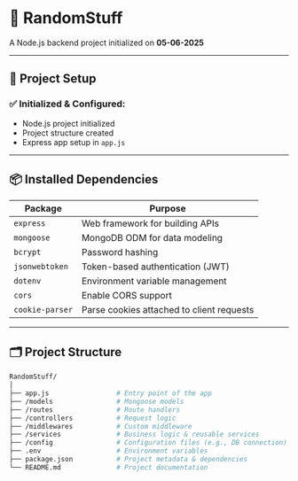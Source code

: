 # 🧪 RandomStuff

A Node.js backend project initialized on **05-06-2025**

---

## 📁 Project Setup

### ✅ Initialized & Configured:
- Node.js project initialized
- Project structure created
- Express app setup in `app.js`

---

## 📦 Installed Dependencies

| Package         | Purpose                                     |
|-----------------|---------------------------------------------|
| `express`       | Web framework for building APIs             |
| `mongoose`      | MongoDB ODM for data modeling               |
| `bcrypt`        | Password hashing                            |
| `jsonwebtoken`  | Token-based authentication (JWT)            |
| `dotenv`        | Environment variable management             |
| `cors`          | Enable CORS support                         |
| `cookie-parser` | Parse cookies attached to client requests   |

---

## 🗂️ Project Structure

```bash
RandomStuff/
│
├── app.js                 # Entry point of the app
├── /models                # Mongoose models
├── /routes                # Route handlers
├── /controllers           # Request logic
├── /middlewares           # Custom middleware
├── /services              # Business logic & reusable services
├── /config                # Configuration files (e.g., DB connection)
├── .env                   # Environment variables
├── package.json           # Project metadata & dependencies
└── README.md              # Project documentation
